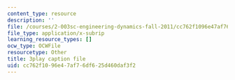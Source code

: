 ```yaml
---
content_type: resource
description: ''
file: /courses/2-003sc-engineering-dynamics-fall-2011/cc762f1096e47af76df625d460daf3f2_NHedXxUO-Bg.srt
file_type: application/x-subrip
learning_resource_types: []
ocw_type: OCWFile
resourcetype: Other
title: 3play caption file
uid: cc762f10-96e4-7af7-6df6-25d460daf3f2
---
```

